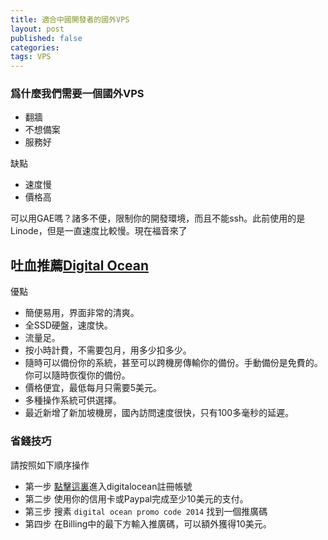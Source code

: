 ```yaml
---
title: 適合中國開發者的國外VPS
layout: post
published: false
categories:
tags: VPS
---
```


### 爲什麼我們需要一個國外VPS

* 翻牆
* 不想備案
* 服務好

缺點

* 速度慢
* 價格高

可以用GAE嗎？諸多不便，限制你的開發環境，而且不能ssh。此前使用的是Linode，但是一直速度比較慢。現在福音來了

<h2>吐血推薦<a href="https://www.digitalocean.com/?refcode=6c7bd4a13044">Digital Ocean</a></h2>

優點

* 簡便易用，界面非常的清爽。
* 全SSD硬盤，速度快。
* 流量足。
* 按小時計費，不需要包月，用多少扣多少。
* 隨時可以備份你的系統，甚至可以跨機房傳輸你的備份。手動備份是免費的。你可以隨時恢復你的備份。
* 價格便宜，最低每月只需要5美元。
* 多種操作系統可供選擇。
* 最近新增了新加坡機房，國內訪問速度很快，只有100多毫秒的延遲。

### 省錢技巧

請按照如下順序操作

* 第一步 [點擊這裏](https://www.digitalocean.com/?refcode=6c7bd4a13044)進入digitalocean註冊帳號
* 第二步 使用你的信用卡或Paypal完成至少10美元的支付。
* 第三步 搜素 `digital ocean promo code 2014` 找到一個推廣碼
* 第四步 在Billing中的最下方輸入推廣碼，可以額外獲得10美元。
